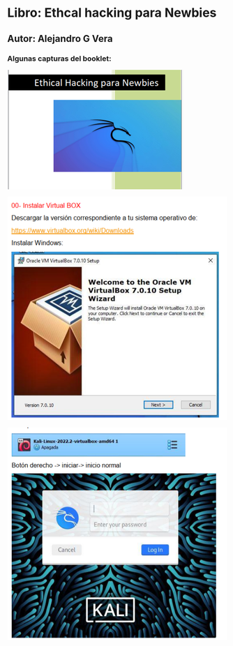 # Libro: Ethcal hacking para Newbies

## Autor: Alejandro G Vera

### Algunas capturas del booklet:
<p align="center"> 

![imagen de portada Github](captura1tapa.PNG)

![imagen de portada Github2](captura2foto.PNG)

![imagen de portada Github3](captura3kali.PNG)
</p>

